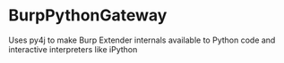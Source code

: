 # BurpPythonGateway
Uses py4j to make Burp Extender internals available to Python code and interactive interpreters like iPython
